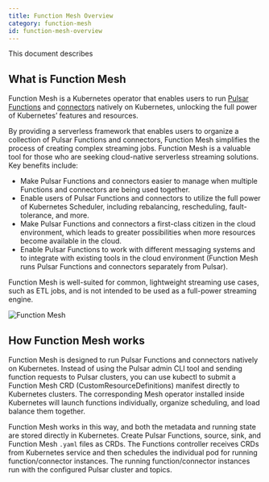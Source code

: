 ```yaml
---
title: Function Mesh Overview
category: function-mesh
id: function-mesh-overview
---
```


This document describes 

## What is Function Mesh

Function Mesh is a Kubernetes operator that enables users to run [Pulsar Functions](/functions/function-overview.md) and [connectors](/connectors/pulsar-io-overview.md) natively on Kubernetes, unlocking the full power of Kubernetes’ features and resources.

By providing a serverless framework that enables users to organize a collection of Pulsar Functions and connectors, Function Mesh simplifies the process of creating complex streaming jobs. Function Mesh is a valuable tool for those who are seeking cloud-native serverless streaming solutions. Key benefits include:

- Make Pulsar Functions and connectors easier to manage when multiple Functions and connectors are being used together.
- Enable users of Pulsar Functions and connectors to utilize the full power of Kubernetes Scheduler, including rebalancing, rescheduling, fault-tolerance, and more.
- Make Pulsar Functions and connectors a first-class citizen in the cloud environment, which leads to greater possibilities when more resources become available in the cloud.
- Enable Pulsar Functions to work with different messaging systems and to integrate with existing tools in the cloud environment (Function Mesh runs Pulsar Functions and connectors separately from Pulsar).

Function Mesh is well-suited for common, lightweight streaming use cases, such as ETL jobs, and is not intended to be used as a full-power streaming engine.

![Function Mesh](../docs/assets/function-mesh-overview.png)

## How Function Mesh works

Function Mesh is designed to run Pulsar Functions and connectors natively on Kubernetes. Instead of using the Pulsar admin CLI tool and sending function requests to Pulsar clusters, you can use kubectl to submit a Function Mesh CRD (CustomResourceDefinitions) manifest directly to Kubernetes clusters. The corresponding Mesh operator installed inside Kubernetes will launch functions individually, organize scheduling, and load balance them together. 

Function Mesh works in this way, and both the metadata and running state are stored directly in Kubernetes.
Create Pulsar Functions, source, sink, and Function Mesh `.yaml` files as CRDs.
The Functions controller receives CRDs from Kubernetes service and then schedules the individual pod for running function/connector instances.
The running function/connector instances run with the configured Pulsar cluster and topics.



